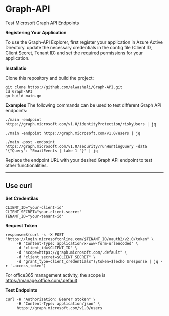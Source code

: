 # Graph-API
Test Microsoft Graph API Endpoints 


**Registering Your Application**

To use the Graph-API Explorer, first register your application in Azure Active Directory.
update the necessary credentials in the config file (Client ID, Client Secret, Tenant ID) and set the required permissions for your application.

**Installatio**

Clone this repository and build the project:
```
git clone https://github.com/alwashali/Graph-API.git
cd Graph-API
go build main.go
```


**Examples**
The following commands can be used to test different Graph API endpoints:


```
./main -endpoint https://graph.microsoft.com/v1.0/identityProtection/riskyUsers | jq
```

```
./main -endpoint https://graph.microsoft.com/v1.0/users | jq
```

```
./main -post -endpoint https://graph.microsoft.com/v1.0/security/runHuntingQuery -data '{"Query": "EmailEvents | take 1 "}' | jq
```

Replace the endpoint URL with your desired Graph API endpoint to test other functionalities.

---

## Use curl 


**Set Credentilas**

```
CLIENT_ID="your-client-id"
CLIENT_SECRET="your-client-secret"
TENANT_ID="your-tenant-id"
```

**Request Token**

```
response=$(curl -s -X POST "https://login.microsoftonline.com/$TENANT_ID/oauth2/v2.0/token" \
     -H "Content-Type: application/x-www-form-urlencoded" \
     -d "client_id=$CLIENT_ID" \
     -d "scope=https://graph.microsoft.com/.default" \
     -d "client_secret=$CLIENT_SECRET" \
     -d "grant_type=client_credentials");token=$(echo $response | jq -r '.access_token')

```
For office365 management activity, the scope is https://manage.office.com/.default

**Test Endpoints**

```
curl -H "Authorization: Bearer $token" \
     -H "Content-Type: application/json" \
     https://graph.microsoft.com/v1.0/users
```

